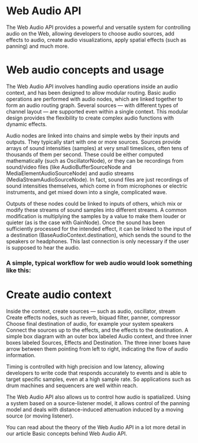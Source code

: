 # Web Audio API
<p>The Web Audio API provides a powerful and versatile system for controlling audio on the Web, allowing developers to choose audio sources, add effects to audio, create audio visualizations, apply spatial effects (such as panning) and much more.</p>

# Web audio concepts and usage
<p>The Web Audio API involves handling audio operations inside an audio context, and has been designed to allow modular routing. Basic audio operations are performed with audio nodes, which are linked together to form an audio routing graph. Several sources — with different types of channel layout — are supported even within a single context. This modular design provides the flexibility to create complex audio functions with dynamic effects.

Audio nodes are linked into chains and simple webs by their inputs and outputs. They typically start with one or more sources. Sources provide arrays of sound intensities (samples) at very small timeslices, often tens of thousands of them per second. These could be either computed mathematically (such as OscillatorNode), or they can be recordings from sound/video files (like AudioBufferSourceNode and MediaElementAudioSourceNode) and audio streams (MediaStreamAudioSourceNode). In fact, sound files are just recordings of sound intensities themselves, which come in from microphones or electric instruments, and get mixed down into a single, complicated wave.

Outputs of these nodes could be linked to inputs of others, which mix or modify these streams of sound samples into different streams. A common modification is multiplying the samples by a value to make them louder or quieter (as is the case with GainNode). Once the sound has been sufficiently processed for the intended effect, it can be linked to the input of a destination (BaseAudioContext.destination), which sends the sound to the speakers or headphones. This last connection is only necessary if the user is supposed to hear the audio.</p>

### A simple, typical workflow for web audio would look something like this:

# Create audio context
<p>Inside the context, create sources — such as audio, oscillator, stream
Create effects nodes, such as reverb, biquad filter, panner, compressor
Choose final destination of audio, for example your system speakers
Connect the sources up to the effects, and the effects to the destination.
A simple box diagram with an outer box labeled Audio context, and three inner boxes labeled Sources, Effects and Destination. The three inner boxes have arrow between them pointing from left to right, indicating the flow of audio information.

Timing is controlled with high precision and low latency, allowing developers to write code that responds accurately to events and is able to target specific samples, even at a high sample rate. So applications such as drum machines and sequencers are well within reach.

The Web Audio API also allows us to control how audio is spatialized. Using a system based on a source-listener model, it allows control of the panning model and deals with distance-induced attenuation induced by a moving source (or moving listener).

You can read about the theory of the Web Audio API in a lot more detail in our article Basic concepts behind Web Audio API.</p>